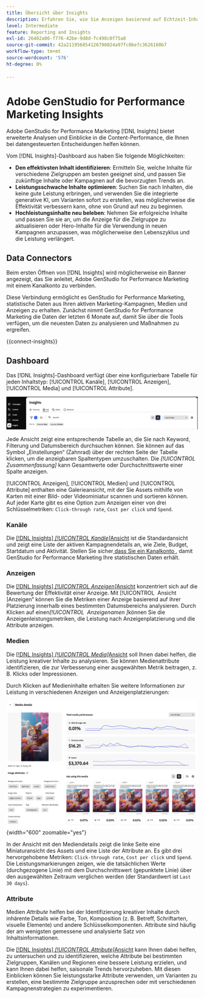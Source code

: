 ```yaml
---
title: Übersicht über Insights
description: Erfahren Sie, wie Sie Anzeigen basierend auf Echtzeit-Inhaltsleistungsmetriken optimieren können.
level: Intermediate
feature: Reporting and Insights
exl-id: 26402a06-f776-42be-9d8d-fc498c0f75a8
source-git-commit: 42a211956854126798024a97fc0befc3626160b7
workflow-type: tm+mt
source-wordcount: '576'
ht-degree: 0%

---
```


# Adobe GenStudio for Performance Marketing Insights

Adobe GenStudio for Performance Marketing [!DNL Insights] bietet erweiterte Analysen und Einblicke in die Content-Performance, die Ihnen bei datengesteuerten Entscheidungen helfen können.

Vom [!DNL Insights]-Dashboard aus haben Sie folgende Möglichkeiten:

- **Den effektivsten Inhalt identifizieren**: Ermitteln Sie, welche Inhalte für verschiedene Zielgruppen am besten geeignet sind, und passen Sie zukünftige Inhalte oder Kampagnen auf die bevorzugten Trends an.
- **Leistungsschwache Inhalte optimieren**: Suchen Sie nach Inhalten, die keine gute Leistung erbringen, und verwenden Sie die integrierte generative KI, um Varianten sofort zu erstellen, was möglicherweise die Effektivität verbessern kann, ohne von Grund auf neu zu beginnen.
- **Hochleistungsinhalte neu beleben**: Nehmen Sie erfolgreiche Inhalte und passen Sie sie an, um die Anzeige für die Zielgruppe zu aktualisieren oder Hero-Inhalte für die Verwendung in neuen Kampagnen anzupassen, was möglicherweise den Lebenszyklus und die Leistung verlängert.

## Data Connectors

Beim ersten Öffnen von [!DNL Insights] wird möglicherweise ein Banner angezeigt, das Sie anleitet, Adobe GenStudio for Performance Marketing mit einem Kanalkonto zu verbinden.

Diese Verbindung ermöglicht es GenStudio for Performance Marketing, statistische Daten aus Ihren aktiven Marketing-Kampagnen, Medien und Anzeigen zu erhalten. Zunächst nimmt GenStudio for Performance Marketing die Daten der letzten 6 Monate auf, damit Sie über die Tools verfügen, um die neuesten Daten zu analysieren und Maßnahmen zu ergreifen.

{{connect-insights}}

## Dashboard

Das [!DNL Insights]-Dashboard verfügt über eine konfigurierbare Tabelle für jeden Inhaltstyp: [!UICONTROL Kanäle], [!UICONTROL Anzeigen], [!UICONTROL Media] und [!UICONTROL Attribute].

![[!DNL Insights] Dashboard](/help/assets/insights-dashboard.png)

Jede Ansicht zeigt eine entsprechende Tabelle an, die Sie nach Keyword, Filterung und Datumsbereich durchsuchen können. Sie können auf das Symbol „Einstellungen“ (Zahnrad) über der rechten Seite der Tabelle klicken, um die anzeigbaren Spaltentypen umzuschalten. Die _[!UICONTROL Zusammenfassung]_ kann Gesamtwerte oder Durchschnittswerte einer Spalte anzeigen.

[!UICONTROL Anzeigen], [!UICONTROL Medien] und [!UICONTROL Attribute] enthalten eine Galerieansicht, mit der Sie Assets mithilfe von Karten mit einer Bild- oder Videominiatur scannen und sortieren können. Auf jeder Karte gibt es eine Option zum Anzeigen einer von drei Schlüsselmetriken: `Click-through rate`, `Cost per click` und `Spend`.

### Kanäle

Die [[!DNL Insights] _[!UICONTROL Kanäle &#x200B;]_&#x200B;Ansicht](channels.md) ist die Standardansicht und zeigt eine Liste der aktiven Kampagnendetails an, wie Ziele, Budget, Startdatum und Aktivität. Stellen Sie sicher[ dass Sie ein Kanalkonto ](/help/user-guide/connectors/connect-channel.md), damit GenStudio for Performance Marketing Ihre statistischen Daten erhält.

### Anzeigen

Die [[!DNL Insights] _[!UICONTROL Anzeigen &#x200B;]_&#x200B;Ansicht](ads.md) konzentriert sich auf die Bewertung der Effektivität einer Anzeige. Mit [!UICONTROL &#x200B; Ansicht &#x200B;]Anzeigen“ können Sie die Metriken einer Anzeige basierend auf ihrer Platzierung innerhalb eines bestimmten Datumsbereichs analysieren. Durch Klicken auf einen&#x200B;_[!UICONTROL &#x200B; Anzeigenamen &#x200B;]_&#x200B;können Sie die Anzeigenleistungsmetriken, die Leistung nach Anzeigenplatzierung und die Attribute anzeigen.

### Medien

Die [[!DNL Insights] _[!UICONTROL Media &#x200B;]_&#x200B;Ansicht](media.md) soll Ihnen dabei helfen, die Leistung kreativer Inhalte zu analysieren. Sie können Medienattribute identifizieren, die zur Verbesserung einer ausgewählten Metrik beitragen, z. B. Klicks oder Impressionen.

Durch Klicken auf Medieninhalte erhalten Sie weitere Informationen zur Leistung in verschiedenen Anzeigen und Anzeigenplatzierungen:

![Mediendetails](/help/assets/insights-media-details.png){width="600" zoomable="yes"}

In der Ansicht mit den Mediendetails zeigt die linke Seite eine Miniaturansicht des Assets und eine Liste der Attribute an. Es gibt drei hervorgehobene Metriken: `Click-through rate`, `Cost per click` und `Spend`. Die Leistungsmarkierungen zeigen, wie die tatsächlichen Werte (durchgezogene Linie) mit dem Durchschnittswert (gepunktete Linie) über den ausgewählten Zeitraum verglichen werden (der Standardwert ist `Last 30 days`).

### Attribute

Medien _Attribute_ helfen bei der Identifizierung kreativer Inhalte durch inhärente Details wie Farbe, Ton, Komposition (z. B. Betreff, Schriftarten, visuelle Elemente) und andere Schlüsselkomponenten. Attribute sind häufig der am wenigsten gemessene und analysierte Satz von Inhaltsinformationen.

Die [[!DNL Insights] _[!UICONTROL Attribute &#x200B;]_&#x200B;Ansicht](attributes.md) kann Ihnen dabei helfen, zu untersuchen und zu identifizieren, welche Attribute bei bestimmten Zielgruppen, Kanälen und Regionen eine bessere Leistung erzielen, und kann Ihnen dabei helfen, saisonale Trends hervorzuheben. Mit diesen Einblicken können Sie leistungsstarke Attribute verwenden, um Varianten zu erstellen, eine bestimmte Zielgruppe anzusprechen oder mit verschiedenen Kampagnenstrategien zu experimentieren.
